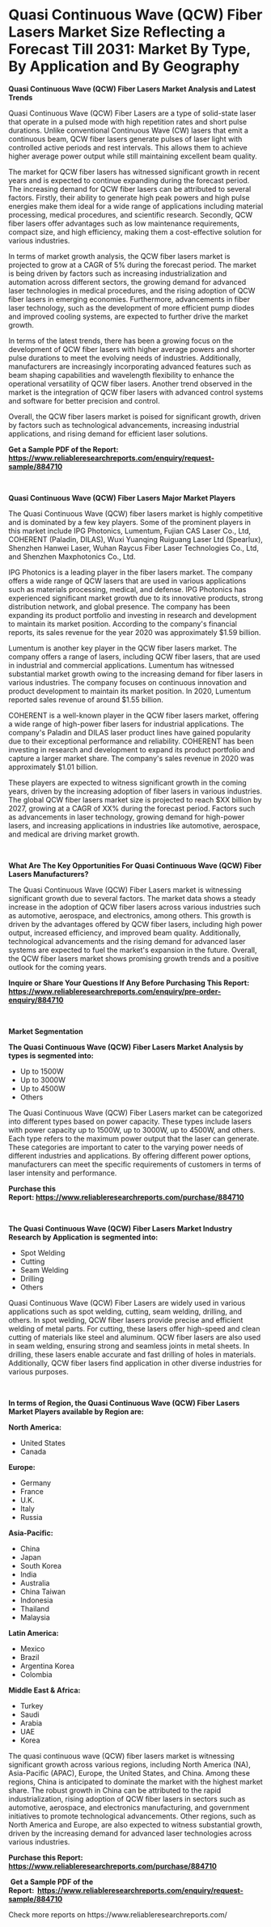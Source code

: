 <p><h1>Quasi Continuous Wave (QCW) Fiber Lasers Market Size Reflecting a Forecast Till 2031: Market By Type, By Application and By Geography</h1></p><p><strong>Quasi Continuous Wave (QCW) Fiber Lasers Market Analysis and Latest Trends</strong></p>
<p><p>Quasi Continuous Wave (QCW) Fiber Lasers are a type of solid-state laser that operate in a pulsed mode with high repetition rates and short pulse durations. Unlike conventional Continuous Wave (CW) lasers that emit a continuous beam, QCW fiber lasers generate pulses of laser light with controlled active periods and rest intervals. This allows them to achieve higher average power output while still maintaining excellent beam quality.</p><p>The market for QCW fiber lasers has witnessed significant growth in recent years and is expected to continue expanding during the forecast period. The increasing demand for QCW fiber lasers can be attributed to several factors. Firstly, their ability to generate high peak powers and high pulse energies make them ideal for a wide range of applications including material processing, medical procedures, and scientific research. Secondly, QCW fiber lasers offer advantages such as low maintenance requirements, compact size, and high efficiency, making them a cost-effective solution for various industries.</p><p>In terms of market growth analysis, the QCW fiber lasers market is projected to grow at a CAGR of 5% during the forecast period. The market is being driven by factors such as increasing industrialization and automation across different sectors, the growing demand for advanced laser technologies in medical procedures, and the rising adoption of QCW fiber lasers in emerging economies. Furthermore, advancements in fiber laser technology, such as the development of more efficient pump diodes and improved cooling systems, are expected to further drive the market growth.</p><p>In terms of the latest trends, there has been a growing focus on the development of QCW fiber lasers with higher average powers and shorter pulse durations to meet the evolving needs of industries. Additionally, manufacturers are increasingly incorporating advanced features such as beam shaping capabilities and wavelength flexibility to enhance the operational versatility of QCW fiber lasers. Another trend observed in the market is the integration of QCW fiber lasers with advanced control systems and software for better precision and control.</p><p>Overall, the QCW fiber lasers market is poised for significant growth, driven by factors such as technological advancements, increasing industrial applications, and rising demand for efficient laser solutions.</p></p>
<p><strong>Get a Sample PDF of the Report:&nbsp; <a href="https://www.reliableresearchreports.com/enquiry/request-sample/884710">https://www.reliableresearchreports.com/enquiry/request-sample/884710</a></strong></p>
<p>&nbsp;</p>
<p><strong>Quasi Continuous Wave (QCW) Fiber Lasers Major Market Players</strong></p>
<p><p>The Quasi Continuous Wave (QCW) fiber lasers market is highly competitive and is dominated by a few key players. Some of the prominent players in this market include IPG Photonics, Lumentum, Fujian CAS Laser Co., Ltd, COHERENT (Paladin, DILAS), Wuxi Yuanqing Ruiguang Laser Ltd (Spearlux), Shenzhen Hanwei Laser, Wuhan Raycus Fiber Laser Technologies Co., Ltd, and Shenzhen Maxphotonics Co., Ltd.</p><p>IPG Photonics is a leading player in the fiber lasers market. The company offers a wide range of QCW lasers that are used in various applications such as materials processing, medical, and defense. IPG Photonics has experienced significant market growth due to its innovative products, strong distribution network, and global presence. The company has been expanding its product portfolio and investing in research and development to maintain its market position. According to the company's financial reports, its sales revenue for the year 2020 was approximately $1.59 billion.</p><p>Lumentum is another key player in the QCW fiber lasers market. The company offers a range of lasers, including QCW fiber lasers, that are used in industrial and commercial applications. Lumentum has witnessed substantial market growth owing to the increasing demand for fiber lasers in various industries. The company focuses on continuous innovation and product development to maintain its market position. In 2020, Lumentum reported sales revenue of around $1.55 billion.</p><p>COHERENT is a well-known player in the QCW fiber lasers market, offering a wide range of high-power fiber lasers for industrial applications. The company's Paladin and DILAS laser product lines have gained popularity due to their exceptional performance and reliability. COHERENT has been investing in research and development to expand its product portfolio and capture a larger market share. The company's sales revenue in 2020 was approximately $1.01 billion.</p><p>These players are expected to witness significant growth in the coming years, driven by the increasing adoption of fiber lasers in various industries. The global QCW fiber lasers market size is projected to reach $XX billion by 2027, growing at a CAGR of XX% during the forecast period. Factors such as advancements in laser technology, growing demand for high-power lasers, and increasing applications in industries like automotive, aerospace, and medical are driving market growth.</p></p>
<p>&nbsp;</p>
<p><strong>What Are The Key Opportunities For Quasi Continuous Wave (QCW) Fiber Lasers Manufacturers?</strong></p>
<p><p>The Quasi Continuous Wave (QCW) Fiber Lasers market is witnessing significant growth due to several factors. The market data shows a steady increase in the adoption of QCW fiber lasers across various industries such as automotive, aerospace, and electronics, among others. This growth is driven by the advantages offered by QCW fiber lasers, including high power output, increased efficiency, and improved beam quality. Additionally, technological advancements and the rising demand for advanced laser systems are expected to fuel the market's expansion in the future. Overall, the QCW fiber lasers market shows promising growth trends and a positive outlook for the coming years.</p></p>
<p><strong>Inquire or Share Your Questions If Any Before Purchasing This Report: <a href="https://www.reliableresearchreports.com/enquiry/pre-order-enquiry/884710">https://www.reliableresearchreports.com/enquiry/pre-order-enquiry/884710</a></strong></p>
<p>&nbsp;</p>
<p><strong>Market Segmentation</strong></p>
<p><strong>The Quasi Continuous Wave (QCW) Fiber Lasers Market Analysis by types is segmented into:</strong></p>
<p><ul><li>Up to 1500W</li><li>Up to 3000W</li><li>Up to 4500W</li><li>Others</li></ul></p>
<p><p>The Quasi Continuous Wave (QCW) Fiber Lasers market can be categorized into different types based on power capacity. These types include lasers with power capacity up to 1500W, up to 3000W, up to 4500W, and others. Each type refers to the maximum power output that the laser can generate. These categories are important to cater to the varying power needs of different industries and applications. By offering different power options, manufacturers can meet the specific requirements of customers in terms of laser intensity and performance.</p></p>
<p><strong>Purchase this Report:&nbsp;<a href="https://www.reliableresearchreports.com/purchase/884710">https://www.reliableresearchreports.com/purchase/884710</a></strong></p>
<p>&nbsp;</p>
<p><strong>The Quasi Continuous Wave (QCW) Fiber Lasers Market Industry Research by Application is segmented into:</strong></p>
<p><ul><li>Spot Welding</li><li>Cutting</li><li>Seam Welding</li><li>Drilling</li><li>Others</li></ul></p>
<p><p>Quasi Continuous Wave (QCW) Fiber Lasers are widely used in various applications such as spot welding, cutting, seam welding, drilling, and others. In spot welding, QCW fiber lasers provide precise and efficient welding of metal parts. For cutting, these lasers offer high-speed and clean cutting of materials like steel and aluminum. QCW fiber lasers are also used in seam welding, ensuring strong and seamless joints in metal sheets. In drilling, these lasers enable accurate and fast drilling of holes in materials. Additionally, QCW fiber lasers find application in other diverse industries for various purposes.</p></p>
<p>&nbsp;</p>
<p><strong>In terms of Region, the Quasi Continuous Wave (QCW) Fiber Lasers Market Players available by Region are:</strong></p>
<p>
    <p> <strong> North America: </strong>
        <ul>
            <li>United States</li>
            <li>Canada</li>
        </ul>
        </p> 
    <p> <strong> Europe: </strong>
        <ul>
            <li>Germany</li>
            <li>France</li>
            <li>U.K.</li>
            <li>Italy</li>
            <li>Russia</li>
        </ul>
        </p> 
    <p> <strong> Asia-Pacific: </strong>
        <ul>
            <li>China</li>
            <li>Japan</li>
            <li>South Korea</li>
            <li>India</li>
            <li>Australia</li>
            <li>China Taiwan</li>
            <li>Indonesia</li>
            <li>Thailand</li>
            <li>Malaysia</li>
        </ul>
        </p> 
    <p> <strong> Latin America: </strong>
        <ul>
            <li>Mexico</li>
            <li>Brazil</li>
            <li>Argentina Korea</li>
            <li>Colombia</li>
        </ul>
        </p> 
    <p> <strong> Middle East & Africa: </strong>
        <ul>
            <li>Turkey</li>
            <li>Saudi</li>
            <li>Arabia</li>
            <li>UAE</li>
            <li>Korea</li>
        </ul>
    </p>
    </p>
<p><p>The quasi continuous wave (QCW) fiber lasers market is witnessing significant growth across various regions, including North America (NA), Asia-Pacific (APAC), Europe, the United States, and China. Among these regions, China is anticipated to dominate the market with the highest market share. The robust growth in China can be attributed to the rapid industrialization, rising adoption of QCW fiber lasers in sectors such as automotive, aerospace, and electronics manufacturing, and government initiatives to promote technological advancements. Other regions, such as North America and Europe, are also expected to witness substantial growth, driven by the increasing demand for advanced laser technologies across various industries.</p></p>
<p><strong>Purchase this Report: <a href="https://www.reliableresearchreports.com/purchase/884710">https://www.reliableresearchreports.com/purchase/884710</a></strong></p>
<p>&nbsp;<strong>Get a Sample PDF of the Report:&nbsp;&nbsp;<a href="https://www.reliableresearchreports.com/enquiry/request-sample/884710">https://www.reliableresearchreports.com/enquiry/request-sample/884710</a></strong></p>
<p><strong></strong></p>
<p>Check more reports on https://www.reliableresearchreports.com/</p>